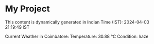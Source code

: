 # My Project

This content is dynamically generated in Indian Time (IST): 2024-04-03 21:19:49 IST


Current Weather in Coimbatore:
Temperature: 30.88 °C
Condition: haze
